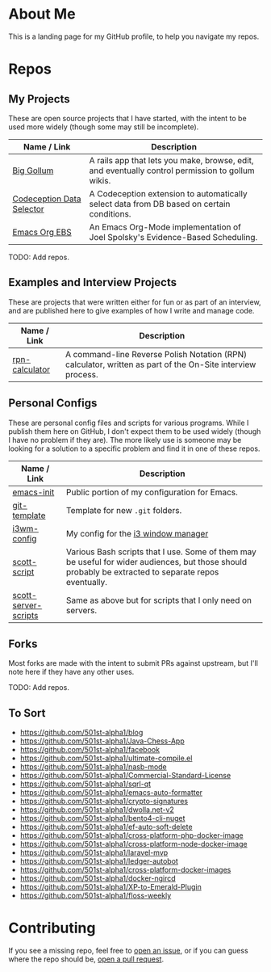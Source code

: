 # About Me
This is a landing page for my GitHub profile, to help you navigate my repos.

# Repos

## My Projects
These are open source projects that I have started, with the intent to be used more widely (though some may still be incomplete).

| Name / Link | Description |
|-------------|-------------|
| [Big Gollum](https://github.com/501st-alpha1/big-gollum) | A rails app that lets you make, browse, edit, and eventually control permission to gollum wikis. |
| [Codeception Data Selector](https://github.com/501st-alpha1/codeception-data-selector) | A Codeception extension to automatically select data from DB based on certain conditions. |
| [Emacs Org EBS](https://github.com/501st-alpha1/emacs-org-ebs) | An Emacs Org-Mode implementation of Joel Spolsky's Evidence-Based Scheduling. |

TODO: Add repos.

## Examples and Interview Projects
These are projects that were written either for fun or as part of an interview, and are published here to give examples of how I write and manage code.

| Name / Link | Description |
|-------------|-------------|
| [rpn-calculator](https://github.com/501st-alpha1/rpn-calculator) | A command-line Reverse Polish Notation (RPN) calculator, written as part of the On-Site interview process. |

## Personal Configs
These are personal config files and scripts for various programs.  While I publish them here on GitHub, I don't expect them to be used widely (though I have no problem if they are).  The more likely use is someone may be looking for a solution to a specific problem and find it in one of these repos.

| Name / Link | Description |
|-------------|-------------|
| [emacs-init](https://github.com/501st-alpha1/emacs-init) | Public portion of my configuration for Emacs. |
| [git-template](https://github.com/501st-alpha1/git-template) | Template for new `.git` folders. |
| [i3wm-config](https://github.com/501st-alpha1/i3wm-config) | My config for the [i3 window manager](//i3wm.org) |
| [scott-script](https://github.com/501st-alpha1/scott-script) | Various Bash scripts that I use.  Some of them may be useful for wider audiences, but those should probably be extracted to separate repos eventually. |
| [scott-server-scripts](https://github.com/501st-alpha1/scott-server-scripts) | Same as above but for scripts that I only need on servers. |

## Forks
Most forks are made with the intent to submit PRs against upstream, but I'll note here if they have any other uses.

TODO: Add repos.

## To Sort

- https://github.com/501st-alpha1/blog
- https://github.com/501st-alpha1/Java-Chess-App
- https://github.com/501st-alpha1/facebook
- https://github.com/501st-alpha1/ultimate-compile.el
- https://github.com/501st-alpha1/nasb-mode
- https://github.com/501st-alpha1/Commercial-Standard-License
- https://github.com/501st-alpha1/sqrl-qt
- https://github.com/501st-alpha1/emacs-auto-formatter
- https://github.com/501st-alpha1/crypto-signatures
- https://github.com/501st-alpha1/dwolla.net-v2
- https://github.com/501st-alpha1/bento4-cli-nuget
- https://github.com/501st-alpha1/ef-auto-soft-delete
- https://github.com/501st-alpha1/cross-platform-php-docker-image
- https://github.com/501st-alpha1/cross-platform-node-docker-image
- https://github.com/501st-alpha1/laravel-mvp
- https://github.com/501st-alpha1/ledger-autobot
- https://github.com/501st-alpha1/cross-platform-docker-images
- https://github.com/501st-alpha1/docker-ngircd
- https://github.com/501st-alpha1/XP-to-Emerald-Plugin
- https://github.com/501st-alpha1/floss-weekly

# Contributing
If you see a missing repo, feel free to [open an issue](https://github.com/501st-alpha1/me/issues/new), or if you can guess where the repo should be, [open a pull request](https://github.com/501st-alpha1/me/pulls/new).
